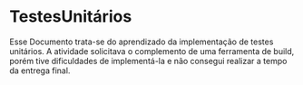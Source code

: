 # TestesUnitários

Esse Documento trata-se do aprendizado da implementação de testes unitários. A atividade solicitava o complemento de uma ferramenta de build, porém tive dificuldades de implementá-la e não consegui realizar a tempo da entrega final.

